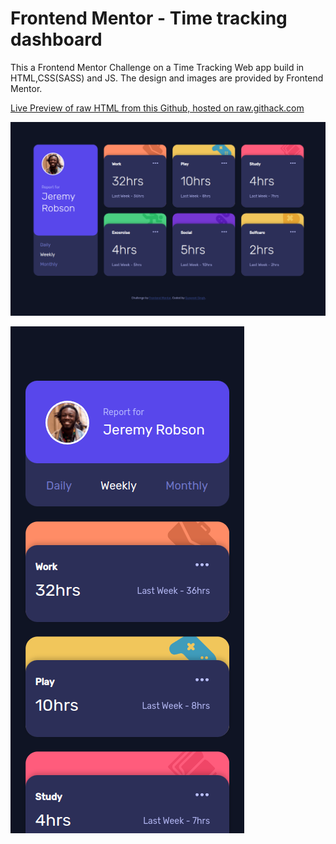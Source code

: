 # Frontend Mentor - Time tracking dashboard
This a Frontend Mentor Challenge on a Time Tracking Web app build in HTML,CSS(SASS) and JS. The design and images are provided by Frontend Mentor.

[Live Preview of raw HTML from this Github, hosted on raw.githack.com](https://raw.githack.com/gurpreet2188/time-tracking-dashboard-main/master/index.html)



![Design preview for the Time tracking dashboard coding challenge-Desktop](./cap_2.png)


![Design preview for the Time tracking dashboard coding challenge-Mobile](./cap_1.png)

